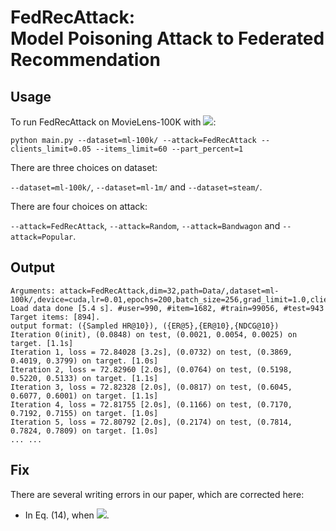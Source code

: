 # FedRecAttack: <br/>Model Poisoning Attack to Federated Recommendation

## Usage

To run FedRecAttack on MovieLens-100K with ![](http://latex.codecogs.com/svg.latex?\rho=5\%,\kappa=60,\xi=1\%):

`python main.py --dataset=ml-100k/ --attack=FedRecAttack --clients_limit=0.05 --items_limit=60 --part_percent=1`

There are three choices on dataset:

`--dataset=ml-100k/`, `--dataset=ml-1m/` and `--dataset=steam/`.

There are four choices on attack:

`--attack=FedRecAttack`, `--attack=Random`, `--attack=Bandwagon` and `--attack=Popular`.

## Output
```
Arguments: attack=FedRecAttack,dim=32,path=Data/,dataset=ml-100k/,device=cuda,lr=0.01,epochs=200,batch_size=256,grad_limit=1.0,clients_limit=0.05,items_limit=60,part_percent=1,attack_lr=0.01,attack_batch_size=256
Load data done [5.4 s]. #user=990, #item=1682, #train=99056, #test=943
Target items: [894].
output format: ({Sampled HR@10}), ({ER@5},{ER@10},{NDCG@10})
Iteration 0(init), (0.0848) on test, (0.0021, 0.0054, 0.0025) on target. [1.1s]
Iteration 1, loss = 72.84028 [3.2s], (0.0732) on test, (0.3869, 0.4019, 0.3799) on target. [1.0s]
Iteration 2, loss = 72.82960 [2.0s], (0.0764) on test, (0.5198, 0.5220, 0.5133) on target. [1.1s]
Iteration 3, loss = 72.82328 [2.0s], (0.0817) on test, (0.6045, 0.6077, 0.6001) on target. [1.1s]
Iteration 4, loss = 72.81755 [2.0s], (0.1166) on test, (0.7170, 0.7192, 0.7155) on target. [1.0s]
Iteration 5, loss = 72.80792 [2.0s], (0.2174) on test, (0.7814, 0.7824, 0.7809) on target. [1.0s]
... ...
```


## Fix

There are several writing errors in our paper, which are corrected here:

+ In Eq. (14), when ![](http://latex.codecogs.com/svg.latex?x<0,g(x)=e^x-1).